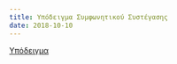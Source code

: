 ```yaml
---
title: Υπόδειγμα Συμφωνητικού Συστέγασης
date: 2018-10-10
---
```

[Υπόδειγμα]({{site.baseurl}}/files/docs/1.pdf)
